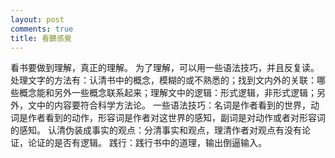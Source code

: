```yaml
---
layout: post
comments: true
title: 看聽感覺
---
```

看书要做到理解，真正的理解。
为了理解，可以用一些语法技巧，并且反复读。
处理文字的方法有：认清书中的概念，模糊的或不熟悉的；找到文内外的关联：哪些概念能和另外一些概念联系起来；理解文中的逻辑：形式逻辑，非形式逻辑；另外，文中的内容要符合科学方法论。
一些语法技巧：名词是作者看到的世界，动词是作者看到的动作，形容词是作者对这世界的感知，副词是对动作或者对形容词的感知。
认清伪装成事实的观点：分清事实和观点，理清作者对观点有没有论证，论证的是否有逻辑。
践行：践行书中的道理，输出倒逼输入。


